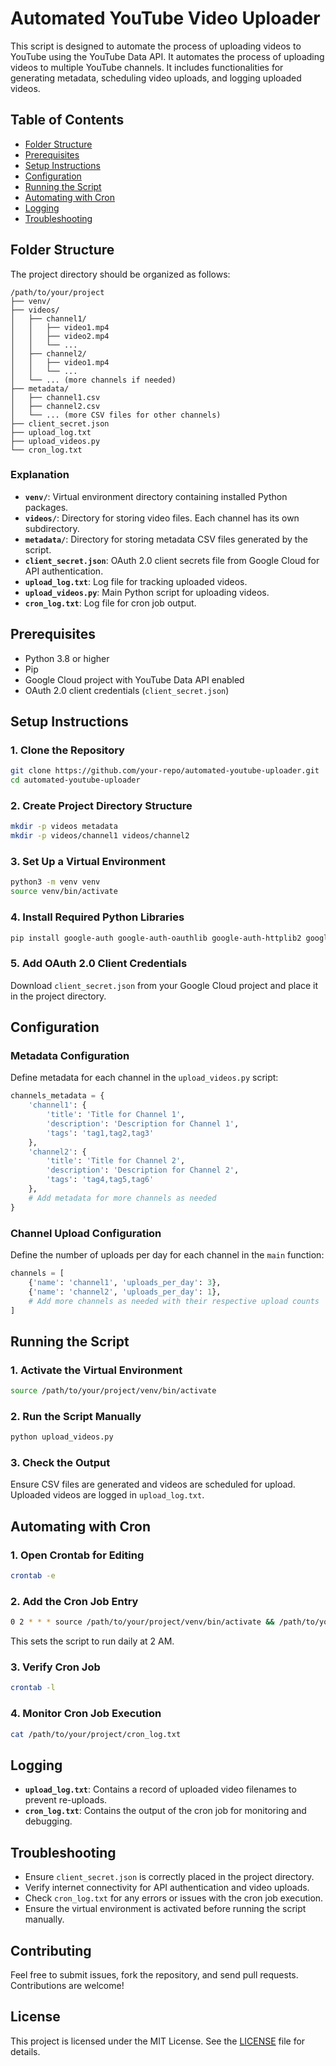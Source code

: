 # Automated YouTube Video Uploader

This script is designed to automate the process of uploading videos to YouTube using the YouTube Data API. It automates the process of uploading videos to multiple YouTube channels. It includes functionalities for generating metadata, scheduling video uploads, and logging uploaded videos.

## Table of Contents

- [Folder Structure](#folder-structure)
- [Prerequisites](#prerequisites)
- [Setup Instructions](#setup-instructions)
- [Configuration](#configuration)
- [Running the Script](#running-the-script)
- [Automating with Cron](#automating-with-cron)
- [Logging](#logging)
- [Troubleshooting](#troubleshooting)

## Folder Structure

The project directory should be organized as follows:

```
/path/to/your/project
├── venv/
├── videos/
│   ├── channel1/
│   │   ├── video1.mp4
│   │   ├── video2.mp4
│   │   └── ...
│   ├── channel2/
│   │   ├── video1.mp4
│   │   └── ...
│   └── ... (more channels if needed)
├── metadata/
│   ├── channel1.csv
│   ├── channel2.csv
│   └── ... (more CSV files for other channels)
├── client_secret.json
├── upload_log.txt
├── upload_videos.py
└── cron_log.txt
```

### Explanation

- **`venv/`**: Virtual environment directory containing installed Python packages.
- **`videos/`**: Directory for storing video files. Each channel has its own subdirectory.
- **`metadata/`**: Directory for storing metadata CSV files generated by the script.
- **`client_secret.json`**: OAuth 2.0 client secrets file from Google Cloud for API authentication.
- **`upload_log.txt`**: Log file for tracking uploaded videos.
- **`upload_videos.py`**: Main Python script for uploading videos.
- **`cron_log.txt`**: Log file for cron job output.

## Prerequisites

- Python 3.8 or higher
- Pip
- Google Cloud project with YouTube Data API enabled
- OAuth 2.0 client credentials (`client_secret.json`)

## Setup Instructions

### 1. Clone the Repository

```bash
git clone https://github.com/your-repo/automated-youtube-uploader.git
cd automated-youtube-uploader
```

### 2. Create Project Directory Structure

```bash
mkdir -p videos metadata
mkdir -p videos/channel1 videos/channel2
```

### 3. Set Up a Virtual Environment

```bash
python3 -m venv venv
source venv/bin/activate
```

### 4. Install Required Python Libraries

```bash
pip install google-auth google-auth-oauthlib google-auth-httplib2 google-api-python-client
```

### 5. Add OAuth 2.0 Client Credentials

Download `client_secret.json` from your Google Cloud project and place it in the project directory.

## Configuration

### Metadata Configuration

Define metadata for each channel in the `upload_videos.py` script:

```python
channels_metadata = {
    'channel1': {
        'title': 'Title for Channel 1',
        'description': 'Description for Channel 1',
        'tags': 'tag1,tag2,tag3'
    },
    'channel2': {
        'title': 'Title for Channel 2',
        'description': 'Description for Channel 2',
        'tags': 'tag4,tag5,tag6'
    },
    # Add metadata for more channels as needed
}
```

### Channel Upload Configuration

Define the number of uploads per day for each channel in the `main` function:

```python
channels = [
    {'name': 'channel1', 'uploads_per_day': 3},
    {'name': 'channel2', 'uploads_per_day': 1},
    # Add more channels as needed with their respective upload counts
]
```

## Running the Script

### 1. Activate the Virtual Environment

```bash
source /path/to/your/project/venv/bin/activate
```

### 2. Run the Script Manually

```bash
python upload_videos.py
```

### 3. Check the Output

Ensure CSV files are generated and videos are scheduled for upload. Uploaded videos are logged in `upload_log.txt`.

## Automating with Cron

### 1. Open Crontab for Editing

```bash
crontab -e
```

### 2. Add the Cron Job Entry

```bash
0 2 * * * source /path/to/your/project/venv/bin/activate && /path/to/your/project/venv/bin/python /path/to/your/project/upload_videos.py >> /path/to/your/project/cron_log.txt 2>&1
```

This sets the script to run daily at 2 AM.

### 3. Verify Cron Job

```bash
crontab -l
```

### 4. Monitor Cron Job Execution

```bash
cat /path/to/your/project/cron_log.txt
```

## Logging

- **`upload_log.txt`**: Contains a record of uploaded video filenames to prevent re-uploads.
- **`cron_log.txt`**: Contains the output of the cron job for monitoring and debugging.

## Troubleshooting

- Ensure `client_secret.json` is correctly placed in the project directory.
- Verify internet connectivity for API authentication and video uploads.
- Check `cron_log.txt` for any errors or issues with the cron job execution.
- Ensure the virtual environment is activated before running the script manually.

## Contributing

Feel free to submit issues, fork the repository, and send pull requests. Contributions are welcome!

## License

This project is licensed under the MIT License. See the [LICENSE](LICENSE) file for details.
